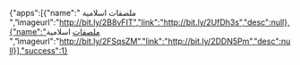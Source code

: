 {"apps":[{"name":" ملصقات اسلامية ","imageurl":"http://bit.ly/2B8vFIT","link":"http://bit.ly/2UfDh3s","desc":null},{"name":"ملصقات اسلامية
 ","imageurl":"http://bit.ly/2FSqsZM","link":"http://bit.ly/2DDN5Pm","desc":null}],"success":1}
